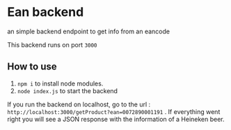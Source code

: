 # Ean backend
 an simple backend endpoint to get info from an eancode
 
 This backend runs on port `3000`

## How to use
1. `npm i` to install node modules.
2. `node index.js` to start the backend

If you run the backend on localhost, go to the url : `http://localhost:3000/getProduct?ean=0072890001191` . If everything went right you will see a JSON response with the information of a Heineken beer.
